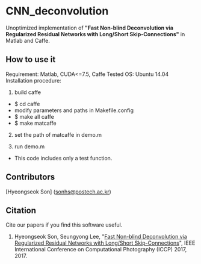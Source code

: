 # CNN_deconvolution
Unoptimized implementation of <b>"Fast Non-blind Deconvolution via Regularized Residual Networks with Long/Short Skip-Connections"</b> in Matlab and Caffe.

## How to use it
Requirement: Matlab, CUDA<=7.5, Caffe
Tested OS: Ubuntu 14.04
Installation procedure:

1. build caffe
- $ cd caffe
- modify parameters and paths in Makefile.config
- $ make all caffe
- $ make matcaffe

2. set the path of matcaffe in demo.m

3. run demo.m

* This code includes only a test function.

## Contributors
[Hyeongseok Son] (sonhs@postech.ac.kr)

## Citation
Cite our papers if you find this software useful.<br>
1. Hyeongseok Son, Seungyong Lee, "[Fast Non-blind Deconvolution via Regularized Residual Networks with Long/Short Skip-Connections](http://cg.postech.ac.kr/research/cnn_deconvolution/)", IEEE International Conference on Computational Photography (ICCP) 2017, 2017. 







